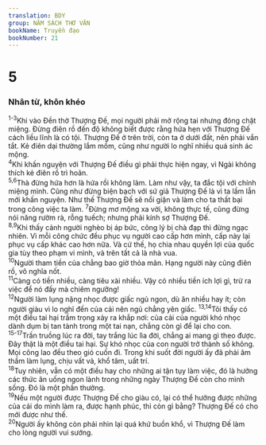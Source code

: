 ```yaml
---
translation: BDY
group: NĂM SÁCH THƠ VĂN
bookName: Truyền đạo 
bookNumber: 21
---
```


<div class="title"><h1>5</h1><h3>Nhân từ, khôn khéo</h3></div>
<span class="verse tr_5_1 tr_5_2 tr_5_3"><sup>1-3</sup>Khi vào Đền thờ Thượng Đế, mọi người phải mở rộng tai nhưng đóng chặt miệng. Đừng điên rồ đến độ không biết được rằng hứa hẹn với Thượng Đế cách liều lĩnh là có tội. Thượng Đế ở trên trời, còn ta ở dưới đất, nên phải vắn tắt. Kẻ điên dại thường lắm mồm, cũng như người lo nghĩ nhiều quá sinh ác mộng.<br/></span>
<span class="verse tr_5_4"><sup>4</sup>Khi khấn nguyện với Thượng Đế điều gì phải thực hiện ngay, vì Ngài không thích kẻ điên rồ trì hoãn.<br/></span>
<span class="verse tr_5_5 tr_5_6"><sup>5,6</sup>Thà đừng hứa hơn là hứa rồi không làm. Làm như vậy, ta đắc tội với chính miệng mình. Cũng như đừng biện bạch với sứ giả Thượng Đế là vì ta lầm lẫn mới khấn nguyện. Như thế Thượng Đế sẽ nổi giận và làm cho ta thất bại trong công việc ta làm. </span>
<span class="verse tr_5_7"><sup>7</sup>Đừng mơ mộng xa vời, không thực tế, cũng đừng nói năng rườm rà, rỗng tuếch; nhưng phải kính sợ Thượng Đế.<br/></span>
<span class="verse tr_5_8 tr_5_9"><sup>8,9</sup>Khi thấy cảnh người nghèo bị áp bức, công lý bị chà đạp thì đừng ngạc nhiên. Vì mỗi công chức đều phục vụ người cao cấp hơn mình, cấp này lại phục vụ cấp khác cao hơn nữa. Và cứ thế, họ chia nhau quyền lợi của quốc gia tùy theo phạm vi mình, và trên tất cả là nhà vua.<br/></span>
<span class="verse tr_5_10"><sup>10</sup>Người tham tiền của chẳng bao giờ thỏa mãn. Hạng người này cũng điên rồ, vô nghĩa nốt.<br/></span>
<span class="verse tr_5_11"><sup>11</sup>Càng có tiền nhiều, càng tiêu xài nhiều. Vậy có nhiều tiền ích lợi gì, trừ ra việc để nó đấy mà chiêm ngưỡng!<br/></span>
<span class="verse tr_5_12"><sup>12</sup>Người làm lụng nặng nhọc được giấc ngủ ngon, dù ăn nhiều hay ít; còn người giàu vì lo nghĩ đến của cải nên ngủ chẳng yên giấc. </span>
<span class="verse tr_5_13 tr_5_14"><sup>13,14</sup>Tôi thấy có một điều tai hại trầm trọng xảy ra khắp nơi: của cải của người khó nhọc dành dụm bị tan tành trong một tai nạn, chẳng còn gì để lại cho con.<br/></span>
<span class="verse tr_5_15 tr_5_16 tr_5_17"><sup>15-17</sup>Trần truồng lúc ra đời, tay trắng lúc lìa đời, chẳng ai mang gì theo được. Đây thật là một điều tai hại. Sự khó nhọc của con người trở thành số không. Mọi công lao đều theo gió cuốn đi. Trong khi suốt đời người ấy đã phải âm thầm làm lụng, chịu vất vả, khổ tâm, uất trí.<br/></span>
<span class="verse tr_5_18"><sup>18</sup>Tuy nhiên, vẫn có một điều hay cho những ai tận tụy làm việc, đó là hưởng các thức ăn uống ngon lành trong những ngày Thượng Đế còn cho mình sống. Đó là một phần thưởng.<br/></span>
<span class="verse tr_5_19"><sup>19</sup>Nếu một người được Thượng Đế cho giàu có, lại có thể hưởng được những của cải do mình làm ra, được hạnh phúc, thì còn gì bằng? Thượng Đế có cho mới được như thế.<br/></span>
<span class="verse tr_5_20"><sup>20</sup>Người ấy không còn phải nhìn lại quá khứ buồn khổ, vì Thượng Đế làm cho lòng người vui sướng.</span>
